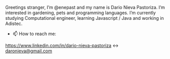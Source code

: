 Greetings stranger, I’m @enepast and my name is Dario Nieva Pastoriza. I’m interested in gardening, pets and programming languages.
I’m currently studying Computational engineer, learning Javascript / Java and working in Adistec.
- 📫 How to reach me:

https://www.linkedin.com/in/dario-nieva-pastoriza <->
daronieva@gmail.com

<!---
enepast/enepast is a ✨ special ✨ repository because its `README.md` (this file) appears on your GitHub profile.
You can click the Preview link to take a look at your changes.
--->
